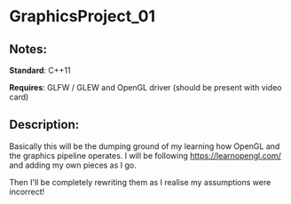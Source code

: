 # GraphicsProject_01

## Notes:

**Standard**: C++11

**Requires**: GLFW / GLEW and OpenGL driver (should be present with video card)

## Description:

Basically this will be the dumping ground of my learning how OpenGL and the graphics pipeline operates.
I will be following https://learnopengl.com/ and adding my own pieces as I go. 

Then I'll be completely rewriting them as I realise my assumptions were incorrect!
